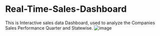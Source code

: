 # Real-Time-Sales-Dashboard
This is Interactive sales data Dashboard, used to analyze the Companies  Sales Performance Quarter and Statewise.
![image](https://github.com/SwayamGardas/Real-Time-Sales-Dashboard/assets/107245489/ff1b28aa-8d2c-428b-8561-07a1e7fececa)
